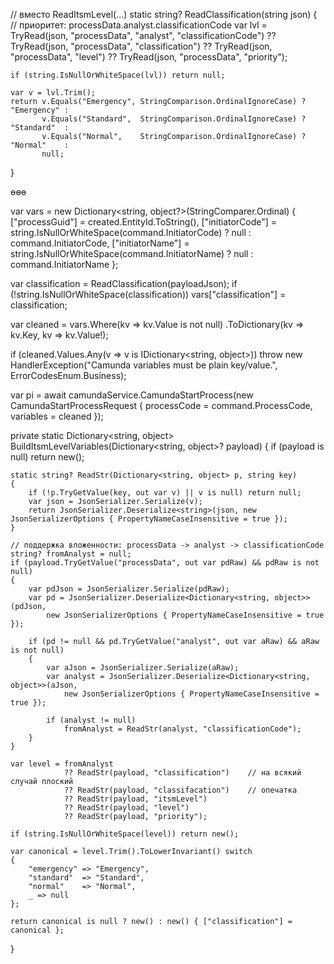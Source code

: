 // вместо ReadItsmLevel(...)
static string? ReadClassification(string json)
{
    // приоритет: processData.analyst.classificationCode
    var lvl = TryRead<string>(json, "processData", "analyst", "classificationCode")
              ?? TryRead<string>(json, "processData", "classification")
              ?? TryRead<string>(json, "processData", "level")
              ?? TryRead<string>(json, "processData", "priority");

    if (string.IsNullOrWhiteSpace(lvl)) return null;

    var v = lvl.Trim();
    return v.Equals("Emergency", StringComparison.OrdinalIgnoreCase) ? "Emergency" :
           v.Equals("Standard",  StringComparison.OrdinalIgnoreCase) ? "Standard"  :
           v.Equals("Normal",    StringComparison.OrdinalIgnoreCase) ? "Normal"    :
           null;
}



өөө

var vars = new Dictionary<string, object?>(StringComparer.Ordinal)
{
    ["processGuid"]   = created.EntityId.ToString(),
    ["initiatorCode"] = string.IsNullOrWhiteSpace(command.InitiatorCode) ? null : command.InitiatorCode,
    ["initiatorName"] = string.IsNullOrWhiteSpace(command.InitiatorName) ? null : command.InitiatorName
};

var classification = ReadClassification(payloadJson);
if (!string.IsNullOrWhiteSpace(classification))
    vars["classification"] = classification;

var cleaned = vars.Where(kv => kv.Value is not null)
                  .ToDictionary(kv => kv.Key, kv => kv.Value!);

if (cleaned.Values.Any(v => v is IDictionary<string, object>))
    throw new HandlerException("Camunda variables must be plain key/value.", ErrorCodesEnum.Business);

var pi = await camundaService.CamundaStartProcess(new CamundaStartProcessRequest
{
    processCode = command.ProcessCode,
    variables   = cleaned
});





private static Dictionary<string, object> BuildItsmLevelVariables(Dictionary<string, object>? payload)
{
    if (payload is null) return new();

    static string? ReadStr(Dictionary<string, object> p, string key)
    {
        if (!p.TryGetValue(key, out var v) || v is null) return null;
        var json = JsonSerializer.Serialize(v);
        return JsonSerializer.Deserialize<string>(json, new JsonSerializerOptions { PropertyNameCaseInsensitive = true });
    }

    // поддержка вложенности: processData -> analyst -> classificationCode
    string? fromAnalyst = null;
    if (payload.TryGetValue("processData", out var pdRaw) && pdRaw is not null)
    {
        var pdJson = JsonSerializer.Serialize(pdRaw);
        var pd = JsonSerializer.Deserialize<Dictionary<string, object>>(pdJson,
            new JsonSerializerOptions { PropertyNameCaseInsensitive = true });

        if (pd != null && pd.TryGetValue("analyst", out var aRaw) && aRaw is not null)
        {
            var aJson = JsonSerializer.Serialize(aRaw);
            var analyst = JsonSerializer.Deserialize<Dictionary<string, object>>(aJson,
                new JsonSerializerOptions { PropertyNameCaseInsensitive = true });

            if (analyst != null)
                fromAnalyst = ReadStr(analyst, "classificationCode");
        }
    }

    var level = fromAnalyst
                ?? ReadStr(payload, "classification")    // на всякий случай плоский
                ?? ReadStr(payload, "classifacation")    // опечатка
                ?? ReadStr(payload, "itsmLevel")
                ?? ReadStr(payload, "level")
                ?? ReadStr(payload, "priority");

    if (string.IsNullOrWhiteSpace(level)) return new();

    var canonical = level.Trim().ToLowerInvariant() switch
    {
        "emergency" => "Emergency",
        "standard"  => "Standard",
        "normal"    => "Normal",
        _ => null
    };

    return canonical is null ? new() : new() { ["classification"] = canonical };
}

